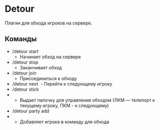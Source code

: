 # Detour
Плагин для обхода игроков на сервере.
## Команды
- /detour start
  - Начинает обход на сервере
- /detour stop
  - Заканчивает обход
- /detour join
  - Присоединиться к обходу
- /detour next
  - Перейти к следующему игроку
- /detour stick
- - Выдает палочку для управления обходом (ЛКМ — телепорт к текущему игроку, ПКМ - к следующему)
- /detour party add <username>
- - Добавляет игрока в команду для обхода
